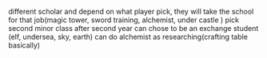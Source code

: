 different scholar and depend on what player pick, they will take the school for that job(magic tower, sword training, alchemist, under castle )
pick second minor class 
after second year can chose to be an exchange student (elf, undersea, sky, earth)
can do alchemist as researching(crafting table basically)